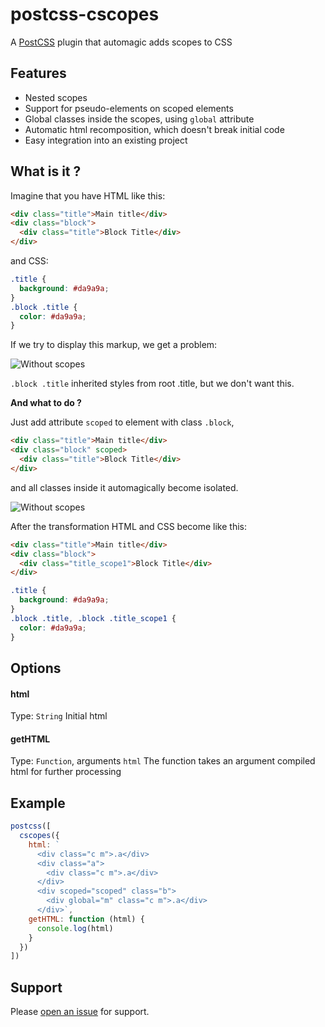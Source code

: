 # postcss-cscopes

A [PostCSS](https://github.com/postcss/postcss) plugin that automagic adds scopes to CSS

## Features

- Nested scopes
- Support for pseudo-elements on scoped elements
- Global classes inside the scopes, using `global` attribute
- Automatic html recomposition, which doesn't break initial code
- Easy integration into an existing project

## What is it ?

Imagine that you have HTML like this:

```html
<div class="title">Main title</div>
<div class="block">
  <div class="title">Block Title</div>
</div>
```

and CSS:

```css
.title {
  background: #da9a9a;
}
.block .title {
  color: #da9a9a;
}
```

If we try to display this markup, we get a problem:

![Without scopes](https://raw.githubusercontent.com/sms-system/postcss-scope/master/img/without_scopes.png)

`.block .title` inherited styles from root .title, but we don't want this.

**And what to do ?**
  
Just add attribute `scoped` to element with class `.block`,

```html
<div class="title">Main title</div>
<div class="block" scoped>
  <div class="title">Block Title</div>
</div>
```

and all classes inside it automagically become isolated.

![Without scopes](https://raw.githubusercontent.com/sms-system/postcss-scope/master/img/with_scopes.png)

After the transformation HTML and CSS become like this:

```html
<div class="title">Main title</div>
<div class="block">
  <div class="title_scope1">Block Title</div>
</div>
```

```css
.title {
  background: #da9a9a;
}
.block .title, .block .title_scope1 {
  color: #da9a9a;
}
```

## Options

#### html
Type: `String` Initial html

#### getHTML
Type: `Function`, arguments `html` The function takes an argument compiled html for further processing

## Example

```js
postcss([
  cscopes({
    html: `
      <div class="c m">.a</div>
      <div class="a">
        <div class="c m">.a</div>
      </div>
      <div scoped="scoped" class="b">
        <div global="m" class="c m">.a</div>
      </div>`,
    getHTML: function (html) {
      console.log(html)
    }
  })
])
```

## Support

Please [open an issue](https://github.com/sms-system/postcss-scope/issues/new) for support.
